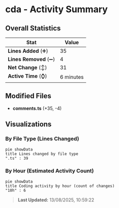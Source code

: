 # cda - Activity Summary 

## Overall Statistics

| Stat                   | Value                                                             |
| ---------------------- | ----------------------------------------------------------------- |
| **Lines Added** (➕)   | 35                                          |
| **Lines Removed** (➖) | 4                                        |
| **Net Change** (↕)    | 31                |
| **Active Time** (⌚)   | 6 minutes |


## Modified Files
- **comments.ts** (+35, -4)

## Visualizations

### By File Type (Lines Changed)

```mermaid
pie showData
title Lines changed by file type
".ts" : 39
```

### By Hour (Estimated Activity Count)

```mermaid
pie showData
title Coding activity by hour (count of changes)
"10h" : 6
```


> **Last Updated:** 13/08/2025, 10:59:22